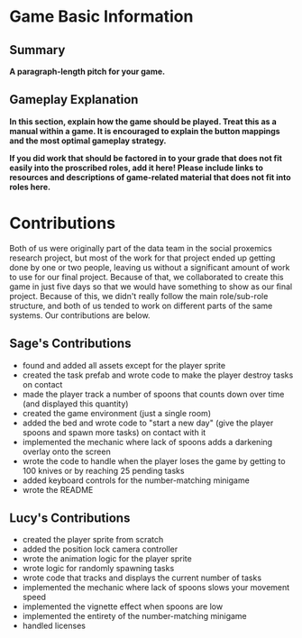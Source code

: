 # Game Basic Information #

## Summary ##

**A paragraph-length pitch for your game.**

## Gameplay Explanation ##

**In this section, explain how the game should be played. Treat this as a manual within a game. It is encouraged to explain the button mappings and the most optimal gameplay strategy.**


**If you did work that should be factored in to your grade that does not fit easily into the proscribed roles, add it here! Please include links to resources and descriptions of game-related material that does not fit into roles here.**

# Contributions
Both of us were originally part of the data team in the social proxemics research project, but most of the work for that project ended up getting done
by one or two people, leaving us without a significant amount of work to use for our final project. Because of that, we collaborated to create this game
in just five days so that we would have something to show as our final project. Because of this, we didn't really follow the main role/sub-role structure,
and both of us tended to work on different parts of the same systems. Our contributions are below.

## Sage's Contributions
- found and added all assets except for the player sprite
- created the task prefab and wrote code to make the player destroy tasks on contact
- made the player track a number of spoons that counts down over time (and displayed this quantity)
- created the game environment (just a single room)
- added the bed and wrote code to "start a new day" (give the player spoons and spawn more tasks) 
  on contact with it
- implemented the mechanic where lack of spoons adds a darkening overlay onto the screen
- wrote the code to handle when the player loses the game by getting to 100 knives or by reaching 25
  pending tasks
- added keyboard controls for the number-matching minigame
- wrote the README

## Lucy's Contributions
- created the player sprite from scratch
- added the position lock camera controller
- wrote the animation logic for the player sprite
- wrote logic for randomly spawning tasks
- wrote code that tracks and displays the current number of tasks
- implemented the mechanic where lack of spoons slows your movement speed
- implemented the vignette effect when spoons are low
- implemented the entirety of the number-matching minigame
- handled licenses
